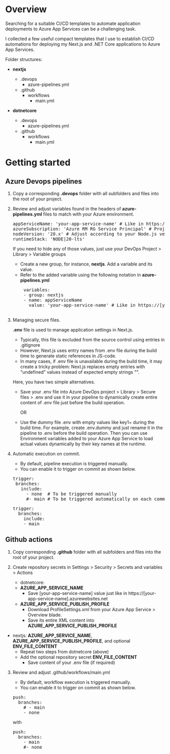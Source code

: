 # Overview

Searching for a suitable CI/CD templates to automate application deployments to Azure App Services can be a challenging task.

I collected a few useful compact templates that I use to establish CI/CD automations for deploying my Next.js and .NET Core applications to Azure App Services.

Folder structures:

- **nextjs**
  - .devops
    - azure-pipelines.yml
  - .github
    - workflows
      - main.yml

- **dotnetcore**
  - .devops
    - azure-pipelines.yml
  - .github
    - workflows
      - main.yml

# Getting started

## Azure Devops pipelines

1. Copy a corresponding **.devops** folder with all subfolders and files into the root of your project.

2. Review and adjust variables found in the headers of **azure-pipelines.yml** files to match with your Azure environment.

   <pre>
   appServiceName: 'your-app-service-name' # Like in https://[your-app-service-name].azurewebsites.net
   azureSubscription: 'Azure RM RG Service Principal' # Project settings > Service connections > Azure Resource Manager + Subscription + Resource Group
   nodeVersion: '20.x' # Adjust according to your Node.js version
   runtimeStack: 'NODE|20-lts'
   </pre>
   
   If you need to hide any of those values, just use your DevOps Project > Library > Variable groups
     - Create a new group, for instance, **nextjs**. Add a variable and its value.
     - Refer to the added variable using the following notation in **azure-pipelines.yml**
      
     <pre>
       variables:
       - group: nextjs
       - name: appServiceName
         value: 'your-app-service-name' # Like in https://[your-app-service-name].azurewebsites.net
     </pre>
     
3. Managing secure files.

   **.env** file is used to manage application settings in Next.js.
   - Typically, this file is excluded from the source control using entries in .gitignore
   - However, Next.js uses entry names from .env file during the build time to generate static references in JS-code.
   - In many cases, if .env file is unavailable during the build time, it may create a tricky problem:
     Next.js replaces empty entries with "undefined" values instead of expected empty strings "".

   Here, you have two simple alternatives. 
   - Save your .env file into Azure DevOps project  > Library > Secure files > .env
     and use it in your pipeline to dynamically create entire content of .env file just before the build operation.
  
     OR
  
   - Use the dummy file .env with empty values like key1= during the build time.
     For example, create .env.dummy and just rename it in the pipeline to .env before the build operation.
     Then you can use Environment variables added to your Azure App Service to load actual values dynamically by their key names at the runtime.

4. Automatic execution on commit.
   - By default, pipeline execution is triggered manually.
   - You can enable it to trigger on commit as shown below.
  
   <pre>
   trigger:  
    branches:
      include:
        - none  # To be triggered manually
        #- main # To be triggered automatically on each commit to main branch      
   </pre>
   
   <pre>
   trigger:  
     branches:
       include:
       - main
   </pre>
  
## Github actions

1. Copy corresponding **.github** folder with all subfolders and files into the root of your project.

2. Create repository secrets in Settings > Security > Secrets and variables > Actions
   - dotnetcore:
   - **AZURE_APP_SERVICE_NAME**
     - Save [your-app-service-name] value just like in https://[your-app-service-name].azurewebsites.net
   - **AZURE_APP_SERVICE_PUBLISH_PROFILE**
     - Download ProfileSettings.xml from your Azure App Service > Overview blade.
     - Save its entire XML content into **AZURE_APP_SERVICE_PUBLISH_PROFILE**

- nextjs: **AZURE_APP_SERVICE_NAME**,  **AZURE_APP_SERVICE_PUBLISH_PROFILE**, and optional **ENV_FILE_CONTENT**
  - Repeat two steps from dotnetcore (above)
  - Add the optional repository secret **ENV_FILE_CONTENT**
    - Save content of your .env file (if required)

3. Review and adjust .github/workflows/main.yml
   - By default, workflow execution is triggered manually.
   - You can enable it to trigger on commit as shown below.
   <pre>
   push:
     branches:
       # - main
       - none
   </pre>
   
   with
   
   <pre>
   push:
     branches:
       - main
       #- none
   </pre>
